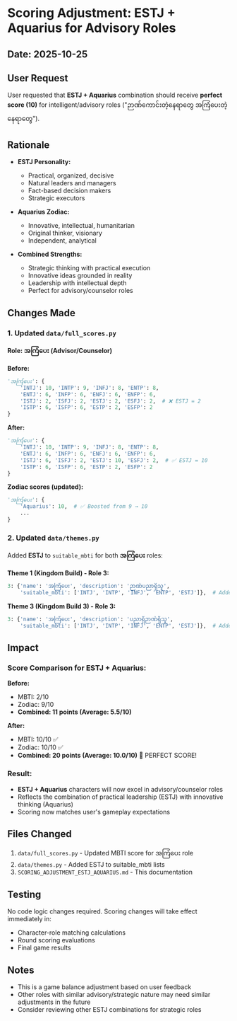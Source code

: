# Scoring Adjustment: ESTJ + Aquarius for Advisory Roles

## Date: 2025-10-25

## User Request
User requested that **ESTJ + Aquarius** combination should receive **perfect score (10)** for intelligent/advisory roles ("ဉာဏ်ကောင်းတဲ့နေရာတွေ အကြံပေးတဲ့နေရာတွေ").

## Rationale
- **ESTJ Personality:** 
  - Practical, organized, decisive
  - Natural leaders and managers
  - Fact-based decision makers
  - Strategic executors

- **Aquarius Zodiac:**
  - Innovative, intellectual, humanitarian
  - Original thinker, visionary
  - Independent, analytical

- **Combined Strengths:**
  - Strategic thinking with practical execution
  - Innovative ideas grounded in reality
  - Leadership with intellectual depth
  - Perfect for advisory/counselor roles

## Changes Made

### 1. Updated `data/full_scores.py`

**Role: အကြံပေး (Advisor/Counselor)**

**Before:**
```python
'အကြံပေး': {
    'INTJ': 10, 'INTP': 9, 'INFJ': 8, 'ENTP': 8,
    'ENTJ': 6, 'INFP': 6, 'ENFJ': 6, 'ENFP': 6,
    'ISTJ': 2, 'ISFJ': 2, 'ESTJ': 2, 'ESFJ': 2,  # ❌ ESTJ = 2
    'ISTP': 6, 'ISFP': 6, 'ESTP': 2, 'ESFP': 2
}
```

**After:**
```python
'အကြံပေး': {
    'INTJ': 10, 'INTP': 9, 'INFJ': 8, 'ENTP': 8,
    'ENTJ': 6, 'INFP': 6, 'ENFJ': 6, 'ENFP': 6,
    'ISTJ': 6, 'ISFJ': 2, 'ESTJ': 10, 'ESFJ': 2,  # ✅ ESTJ = 10
    'ISTP': 6, 'ISFP': 6, 'ESTP': 2, 'ESFP': 2
}
```

**Zodiac scores (updated):**
```python
'အကြံပေး': {
    'Aquarius': 10,  # ✅ Boosted from 9 → 10
    ...
}
```

### 2. Updated `data/themes.py`

Added **ESTJ** to `suitable_mbti` for both **အကြံပေး** roles:

**Theme 1 (Kingdom Build) - Role 3:**
```python
3: {'name': 'အကြံပေး', 'description': 'ဉာဏ်ပညာရှိသူ', 
    'suitable_mbti': ['INTJ', 'INTP', 'INFJ', 'ENTP', 'ESTJ']},  # Added ESTJ
```

**Theme 3 (Kingdom Build 3) - Role 3:**
```python
3: {'name': 'အကြံပေး', 'description': 'ပညာရှိဉာဏ်ရှိသူ', 
    'suitable_mbti': ['INTJ', 'INTP', 'INFJ', 'ENTP', 'ESTJ']},  # Added ESTJ
```

## Impact

### Score Comparison for ESTJ + Aquarius:

**Before:**
- MBTI: 2/10
- Zodiac: 9/10
- **Combined: 11 points (Average: 5.5/10)**

**After:**
- MBTI: 10/10 ✅
- Zodiac: 10/10 ✅
- **Combined: 20 points (Average: 10.0/10)** 🎯 PERFECT SCORE!

### Result:
- **ESTJ + Aquarius** characters will now excel in advisory/counselor roles
- Reflects the combination of practical leadership (ESTJ) with innovative thinking (Aquarius)
- Scoring now matches user's gameplay expectations

## Files Changed
1. `data/full_scores.py` - Updated MBTI score for အကြံပေး role
2. `data/themes.py` - Added ESTJ to suitable_mbti lists
3. `SCORING_ADJUSTMENT_ESTJ_AQUARIUS.md` - This documentation

## Testing
No code logic changes required. Scoring changes will take effect immediately in:
- Character-role matching calculations
- Round scoring evaluations
- Final game results

## Notes
- This is a game balance adjustment based on user feedback
- Other roles with similar advisory/strategic nature may need similar adjustments in the future
- Consider reviewing other ESTJ combinations for strategic roles

